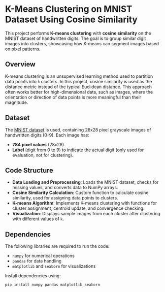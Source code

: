 # K-Means Clustering on MNIST Dataset Using Cosine Similarity

This project performs **K-means clustering** with **cosine similarity** on the MNIST dataset of handwritten digits. The goal is to group similar digit images into clusters, showcasing how K-means can segment images based on pixel patterns.

## Overview

K-means clustering is an unsupervised learning method used to partition data points into `k` clusters. In this project, cosine similarity is used as the distance metric instead of the typical Euclidean distance. This approach often works better for high-dimensional data, such as images, where the orientation or direction of data points is more meaningful than their magnitude.

## Dataset

The [MNIST dataset](http://yann.lecun.com/exdb/mnist/) is used, containing 28x28 pixel grayscale images of handwritten digits (0-9). Each image has:
- **784 pixel values** (28x28).
- **Label** (digit from 0 to 9) to indicate the actual digit (only used for evaluation, not for clustering).

## Code Structure

- **Data Loading and Preprocessing**: Loads the MNIST dataset, checks for missing values, and converts data to NumPy arrays.
- **Cosine Similarity Calculation**: Custom function to calculate cosine similarity, used for assigning data points to clusters.
- **K-means Algorithm**: Implements K-means clustering with functions for cluster assignment, centroid update, and convergence checking.
- **Visualization**: Displays sample images from each cluster after clustering with different values of `k`.

## Dependencies

The following libraries are required to run the code:
- `numpy` for numerical operations
- `pandas` for data handling
- `matplotlib` and `seaborn` for visualizations

Install dependencies using:
```bash
pip install numpy pandas matplotlib seaborn
